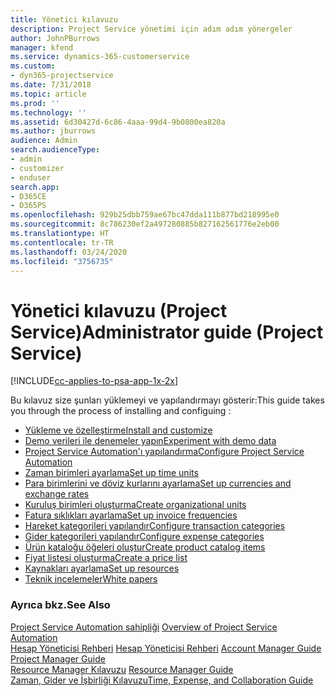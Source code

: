 ```yaml
---
title: Yönetici kılavuzu
description: Project Service yönetimi için adım adım yönergeler
author: JohnPBurrows
manager: kfend
ms.service: dynamics-365-customerservice
ms.custom:
- dyn365-projectservice
ms.date: 7/31/2018
ms.topic: article
ms.prod: ''
ms.technology: ''
ms.assetid: 6d30427d-6c86-4aaa-99d4-9b0800ea820a
ms.author: jburrows
audience: Admin
search.audienceType:
- admin
- customizer
- enduser
search.app:
- D365CE
- D365PS
ms.openlocfilehash: 929b25dbb759ae67bc47dda111b877bd218995e0
ms.sourcegitcommit: 8c786230ef2a497280885b827162561776e2eb00
ms.translationtype: HT
ms.contentlocale: tr-TR
ms.lasthandoff: 03/24/2020
ms.locfileid: "3756735"
---
```

# <a name="administrator-guide-project-service"></a><span data-ttu-id="11c7e-103">Yönetici kılavuzu (Project Service)</span><span class="sxs-lookup"><span data-stu-id="11c7e-103">Administrator guide (Project Service)</span></span>

[!INCLUDE[cc-applies-to-psa-app-1x-2x](../includes/cc-applies-to-psa-app-1x-2x.md)]

<span data-ttu-id="11c7e-104">Bu kılavuz size şunları yüklemeyi ve yapılandırmayı gösterir:</span><span class="sxs-lookup"><span data-stu-id="11c7e-104">This guide takes you through the process of installing and configuing :</span></span>  
  
- [<span data-ttu-id="11c7e-105">Yükleme ve özelleştirme</span><span class="sxs-lookup"><span data-stu-id="11c7e-105">Install and customize</span></span>](install-customize.md)
- [<span data-ttu-id="11c7e-106">Demo verileri ile denemeler yapın</span><span class="sxs-lookup"><span data-stu-id="11c7e-106">Experiment with demo data</span></span>](use-demo-data.md)
- [<span data-ttu-id="11c7e-107">Project Service Automation'ı yapılandırma</span><span class="sxs-lookup"><span data-stu-id="11c7e-107">Configure Project Service Automation</span></span>](configure.md)
- [<span data-ttu-id="11c7e-108">Zaman birimleri ayarlama</span><span class="sxs-lookup"><span data-stu-id="11c7e-108">Set up time units</span></span>](set-up-time-units.md)
- [<span data-ttu-id="11c7e-109">Para birimlerini ve döviz kurlarını ayarlama</span><span class="sxs-lookup"><span data-stu-id="11c7e-109">Set up currencies and exchange rates</span></span>](set-up-currencies-exchange-rates.md)
- [<span data-ttu-id="11c7e-110">Kuruluş birimleri oluşturma</span><span class="sxs-lookup"><span data-stu-id="11c7e-110">Create organizational units</span></span>](create-organizational-units.md)
- [<span data-ttu-id="11c7e-111">Fatura sıklıkları ayarlama</span><span class="sxs-lookup"><span data-stu-id="11c7e-111">Set up invoice frequencies</span></span>](set-up-invoice-frequencies.md)
- [<span data-ttu-id="11c7e-112">Hareket kategorileri yapılandır</span><span class="sxs-lookup"><span data-stu-id="11c7e-112">Configure transaction categories</span></span>](configure-transaction-categories.md)
- [<span data-ttu-id="11c7e-113">Gider kategorileri yapılandır</span><span class="sxs-lookup"><span data-stu-id="11c7e-113">Configure expense categories</span></span>](configure-expense-categories.md)
- [<span data-ttu-id="11c7e-114">Ürün kataloğu öğeleri oluştur</span><span class="sxs-lookup"><span data-stu-id="11c7e-114">Create product catalog items</span></span>](create-product-catalog-items.md)
- [<span data-ttu-id="11c7e-115">Fiyat listesi oluşturma</span><span class="sxs-lookup"><span data-stu-id="11c7e-115">Create a price list</span></span>](create-price-list.md)
- [<span data-ttu-id="11c7e-116">Kaynakları ayarlama</span><span class="sxs-lookup"><span data-stu-id="11c7e-116">Set up resources</span></span>](set-up-resources.md)
- [<span data-ttu-id="11c7e-117">Teknik incelemeler</span><span class="sxs-lookup"><span data-stu-id="11c7e-117">White papers</span></span>](white-papers.md)
  
### <a name="see-also"></a><span data-ttu-id="11c7e-118">Ayrıca bkz.</span><span class="sxs-lookup"><span data-stu-id="11c7e-118">See Also</span></span>  
 <span data-ttu-id="11c7e-119">[Project Service Automation sahipliği](../project-service/overview.md)  </span><span class="sxs-lookup"><span data-stu-id="11c7e-119">[Overview of Project Service Automation](../project-service/overview.md)  </span></span>  
 <span data-ttu-id="11c7e-120">[Hesap Yöneticisi Rehberi](../project-service/account-manager-guide.md) [Hesap Yöneticisi Rehberi](../project-service/project-manager-guide.md) </span><span class="sxs-lookup"><span data-stu-id="11c7e-120">[Account Manager Guide](../project-service/account-manager-guide.md) [Project Manager Guide](../project-service/project-manager-guide.md) </span></span>  
 <span data-ttu-id="11c7e-121">[Resource Manager Kılavuzu](../project-service/resource-manager-guide.md) </span><span class="sxs-lookup"><span data-stu-id="11c7e-121">[Resource Manager Guide](../project-service/resource-manager-guide.md) </span></span>  
 [<span data-ttu-id="11c7e-122">Zaman, Gider ve İşbirliği Kılavuzu</span><span class="sxs-lookup"><span data-stu-id="11c7e-122">Time, Expense, and Collaboration Guide</span></span>](../project-service/time-expense-collaboration-guide.md)
